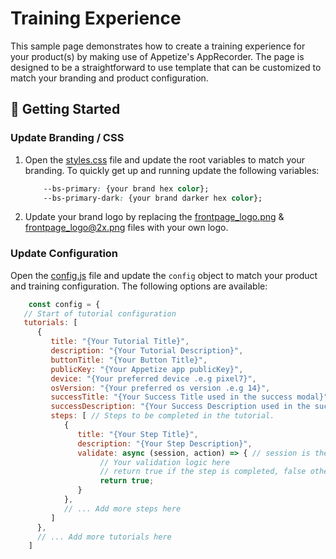 # Training Experience

This sample page demonstrates how to create a training experience for your product(s)
by making use of Appetize's AppRecorder.
The page is designed
to be a straightforward to use template that can be customized to match your branding and product configuration.

## :hammer: Getting Started

### Update Branding / CSS

1. Open the [styles.css](css/styles.css) file and update the root variables to match your branding. To quickly get up
   and running update the following variables:

    ```css
        --bs-primary: {your brand hex color};
        --bs-primary-dark: {your brand darker hex color};
    ```

2. Update your brand logo by replacing
   the [frontpage_logo.png](i/frontpage_logo.png) & [frontpage_logo@2x.png](i/frontpage_logo@2x.png) files with your own
   logo.

### Update Configuration

Open the [config.js](js/config.js) file and update the `config` object to match your product and training configuration.
The following options are available:

```js
    const config = {
   // Start of tutorial configuration
   tutorials: [
      {
         title: "{Your Tutorial Title}",
         description: "{Your Tutorial Description}",
         buttonTitle: "{Your Button Title}",
         publicKey: "{Your Appetize app publicKey}",
         device: "{Your preferred device .e.g pixel7}",
         osVersion: "{Your preferred os version .e.g 14}",
         successTitle: "{Your Success Title used in the success modal}",
         successDescription: "{Your Success Description used in the success modal}",
         steps: [ // Steps to be completed in the tutorial.
            {
               title: "{Your Step Title}",
               description: "{Your Step Description}",
               validate: async (session, action) => { // session is the current session, action is the current action that was performed
                    // Your validation logic here
                    // return true if the step is completed, false otherwise.
                    return true;
               }
            },
            // ... Add more steps here
         ]
      },
      // ... Add more tutorials here
    ]
```
